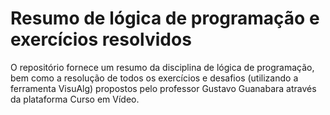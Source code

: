 # Resumo de lógica de programação e exercícios resolvidos

O repositório fornece um resumo da disciplina de lógica de programação, bem como a resolução de todos os exercícios e desafios (utilizando a ferramenta VisuAlg) propostos pelo professor Gustavo Guanabara através da plataforma Curso em Vídeo.